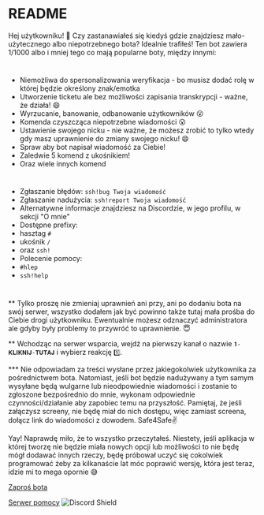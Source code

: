# README

Hej użytkowniku! 👋
Czy zastanawiałeś się kiedyś gdzie znajdziesz mało-użytecznego albo niepotrzebnego bota? Idealnie trafiłeś!
Ten bot zawiera 1/1000 albo i mniej tego co mają popularne boty, między innymi:
#
* Niemożliwa do spersonalizowania weryfikacja - bo musisz dodać rolę w której będzie określony znak/emotka
* Utworzenie ticketu ale bez możliwości zapisania transkrypcji - ważne, że działa! 😄
* Wyrzucanie, banowanie, odbanowanie użytkowników 😮
* Komenda czyszcząca niepotrzebne wiadomości 😮
* Ustawienie swojego nicku - nie ważne, że możesz zrobić to tylko wtedy gdy masz uprawnienie do zmiany swojego nicku! 😄
* Spraw aby bot napisał wiadomość za Ciebie!
* Zaledwie 5 komend z ukośnikiem!
* Oraz wiele innych komend
#
* Zgłaszanie błędów: `ssh!bug Twoja wiadomość`
* Zgłaszanie nadużycia: `ssh!report Twoja wiadomość`
* Alternatywne informacje znajdziesz na Discordzie, w jego profilu, w sekcji "O mnie" 
* Dostępne prefixy:
* hasztag `#`
* ukośnik `/`
* oraz `ssh!`
* Polecenie pomocy:
* `#hlep`
* `ssh!help`
#
** Tylko proszę nie zmieniaj uprawnień ani przy, ani po dodaniu bota na swój serwer, wszystko dodałem jak być powinno także tutaj mała prośba do Ciebie drogi użytkowniku. Ewentualnie możesz odznaczyć administratora ale gdyby były problemy to przywróć to uprawnienie. 😇

** Wchodząc na serwer wsparcia, wejdź na pierwszy kanał o nazwie `𝟏-𝐊𝐋𝐈𝐊𝐍𝐈𝐉-𝐓𝐔𝐓𝐀𝐉` i wybierz reakcję `1️⃣`.

*** Nie odpowiadam za treści wysłane przez jakiegokolwiek użytkownika za pośrednictwem bota.
Natomiast, jeśli bot będzie nadużywany a tym samym wysyłane będą wulgarne lub nieodpowiednie wiadomości i zostanie to zgłoszone bezpośrednio do mnie, wykonam odpowiednie czynności/działanie aby zapobiec temu na przyszłość. Pamiętaj, że jeśli załączysz screeny, nie będę miał do nich dostępu, więc zamiast screena, dołącz link do wiadomości z dowodem. Safe4Safe✌

Yay! Naprawdę miło, że to wszystko przeczytałeś. Niestety, jeśli aplikacja w której tworzę nie będzie miała nowych opcji lub możliwości to nie będę mógł dodawać innych rzeczy, będę próbował uczyć się cokolwiek programować żeby za kilkanaście lat móc poprawić wersję, która jest teraz, idzie mi to mega opornie 😅

[Zaproś bota](https://dsc.gg/apsik)

[Serwer pomocy](https://discord.gg/4C3sHTSBeP) <img src="https://discordapp.com/api/guilds/723232457696083978/widget.png?style=shield" alt="Discord Shield"/>
